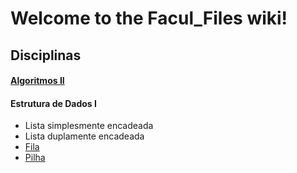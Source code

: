 # Welcome to the Facul_Files wiki!

## Disciplinas 

#### [Algoritmos II](https://github.com/MartinsMessias/Facul_Files/tree/master/Algoritmos%202 "Algoritmos II")
#### Estrutura de Dados I
* Lista simplesmente encadeada 
* Lista duplamente encadeada
* [Fila](https://github.com/MartinsMessias/Facul_Files/wiki/Fila "Fila")
* [Pilha](https://github.com/MartinsMessias/Facul_Files/wiki/Pilha "Pilha")
